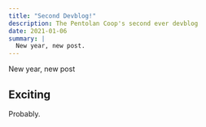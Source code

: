 ```yaml
---
title: "Second Devblog!"
description: The Pentolan Coop's second ever devblog
date: 2021-01-06
summary: |
  New year, new post.
---
```


New year, new post

## Exciting

Probably.
